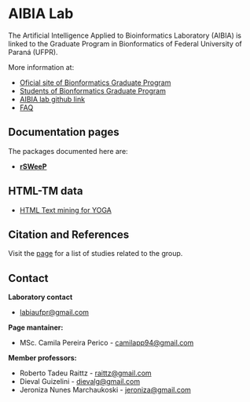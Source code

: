 # AIBIA Lab

The Artificial Intelligence Applied to Bioinformatics Laboratory (AIBIA) is linked to the Graduate Program in Bionformatics of Federal University of Paraná (UFPR).

More information at: 

- [Oficial site of Bionformatics Graduate Program](http://www.bioinfo.ufpr.br/en/)
- [Students of Bionformatics Graduate Program](https://www.bioinfodiscentes.com.br/)
- [AIBIA lab github link](https://github.com/AIBIAlab)
- [FAQ](https://github.com/orgs/AIBIAlab/discussions)


## Documentation pages

The packages documented here are:

- [**rSWeeP**](https://aibialab.github.io/rSWeeP)
  

## HTML-TM data

- [HTML Text mining for YOGA](https://aibialab.github.io/HTMLTM_Yoga)

## Citation and References 

Visit the [page](https://aibialab.github.io/citation) for a list of studies related to the group.



## Contact

**Laboratory contact**
- labiaufpr@gmail.com

**Page mantainer:**
- MSc. Camila Pereira Perico - camilapp94@gmail.com

**Member professors:**
- Roberto Tadeu Raittz - raittz@gmail.com
- Dieval Guizelini - dievalg@gmail.com
- Jeroniza Nunes Marchaukoski - jeroniza@gmail.com


